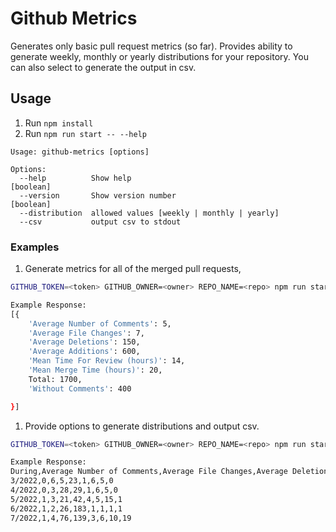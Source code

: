 # Github Metrics

Generates only basic pull request metrics (so far). Provides
ability to generate weekly, monthly or yearly distributions for your repository.
You can also select to generate the output in csv.

## Usage

1. Run `npm install`
1. Run `npm run start -- --help`

```
Usage: github-metrics [options]

Options:
  --help          Show help                                            [boolean]
  --version       Show version number                                  [boolean]
  --distribution  allowed values [weekly | monthly | yearly]
  --csv           output csv to stdout
```

### Examples

1. Generate metrics for all of the merged pull requests,

```bash
GITHUB_TOKEN=<token> GITHUB_OWNER=<owner> REPO_NAME=<repo> npm run start

Example Response:
[{
    'Average Number of Comments': 5,
    'Average File Changes': 7,
    'Average Deletions': 150,
    'Average Additions': 600,
    'Mean Time For Review (hours)': 14,
    'Mean Merge Time (hours)': 20,
    Total: 1700,
    'Without Comments': 400

}]
```

1. Provide options to generate distributions and output csv.

```bash
GITHUB_TOKEN=<token> GITHUB_OWNER=<owner> REPO_NAME=<repo> npm run start -- --distributions="monthly" --csv

Example Response:
During,Average Number of Comments,Average File Changes,Average Deletions,Average Additions,Mean Time For Review (hours),Mean Merge Time (hours),Total,Without Comments
3/2022,0,6,5,23,1,6,5,0
4/2022,0,3,28,29,1,6,5,0
5/2022,1,3,21,42,4,5,15,1
6/2022,1,2,26,183,1,1,1,1
7/2022,1,4,76,139,3,6,10,19
```
